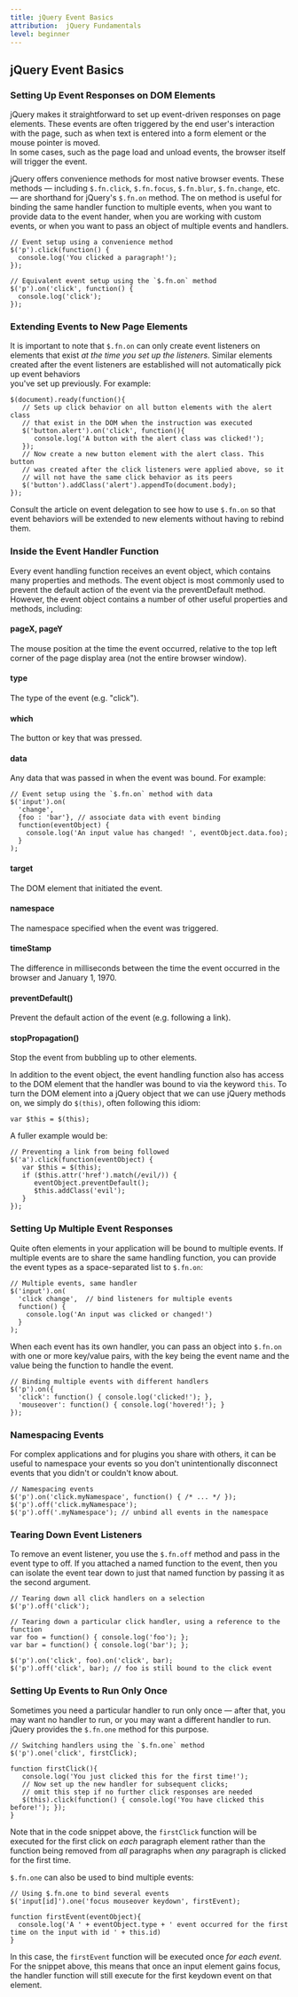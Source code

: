 ```yaml
---
title: jQuery Event Basics
attribution:  jQuery Fundamentals
level: beginner
---
```


## jQuery Event Basics

### Setting Up Event Responses on DOM Elements

jQuery makes it straightforward to set up event-driven responses on page elements. 
These events are often triggered by the end user's interaction with the page, 
such as when text is entered into a form element or the mouse pointer is moved.  
In some cases, such as the page load and unload events, the browser itself will 
trigger the event.

jQuery offers convenience methods for most native browser events.  These methods — 
including `$.fn.click`, `$.fn.focus`, `$.fn.blur`, `$.fn.change`, etc. — are shorthand 
for jQuery's `$.fn.on` method.  The on method is useful for binding the same handler
function to multiple events, when you want to provide data to the event hander,
when you are working with custom events, or when you want to pass an object of
multiple events and handlers.

```
// Event setup using a convenience method
$('p').click(function() {
  console.log('You clicked a paragraph!');
});
```

```
// Equivalent event setup using the `$.fn.on` method
$('p').on('click', function() {
  console.log('click');
});
```

### Extending Events to New Page Elements

It is important to note that `$.fn.on` can only create event listeners 
on elements that exist *at the time you set up the listeners*.  Similar elements created 
after the event listeners are established will not automatically pick up event behaviors  
you've set up previously.  For example:

```
$(document).ready(function(){
   // Sets up click behavior on all button elements with the alert class
   // that exist in the DOM when the instruction was executed
   $('button.alert').on('click', function(){
      console.log('A button with the alert class was clicked!');
   });
   // Now create a new button element with the alert class. This button
   // was created after the click listeners were applied above, so it 
   // will not have the same click behavior as its peers
   $('button').addClass('alert').appendTo(document.body);
});
```

Consult the article on event delegation to see how to use `$.fn.on` so that 
event behaviors will be extended to new elements without having to rebind them.

### Inside the Event Handler Function

Every event handling function receives an event object, which contains many
properties and methods.  The event object is most commonly used to prevent the
default action of the event via the preventDefault method.  However, the event
object contains a number of other useful properties and methods, including:

#### pageX, pageY

The mouse position at the time the event occurred, relative to the top left corner of
the page display area (not the entire browser window).

#### type

The type of the event (e.g. "click").

#### which

The button or key that was pressed.

#### data

Any data that was passed in when the event was bound. For example:

```
// Event setup using the `$.fn.on` method with data
$('input').on(
  'change',  
  {foo : 'bar'}, // associate data with event binding
  function(eventObject) {
    console.log('An input value has changed! ', eventObject.data.foo);
  }
);
```

#### target

The DOM element that initiated the event.

#### namespace

The namespace specified when the event was triggered.

#### timeStamp

The difference in milliseconds between the time the event occurred in the browser and January 1, 1970.

#### preventDefault()

Prevent the default action of the event (e.g. following a link).

#### stopPropagation()

Stop the event from bubbling up to other elements.

In addition to the event object, the event handling function also has access to
the DOM element that the handler was bound to via the keyword `this`.  To turn
the DOM element into a jQuery object that we can use jQuery methods on, we
simply do `$(this)`, often following this idiom:

```
var $this = $(this);
```

A fuller example would be:

```
// Preventing a link from being followed
$('a').click(function(eventObject) {
   var $this = $(this);
   if ($this.attr('href').match(/evil/)) {
      eventObject.preventDefault();
      $this.addClass('evil');
   }
});
```

### Setting Up Multiple Event Responses

Quite often elements in your application will be bound to multiple events.  If 
multiple events are to share the same handling function, you can provide the event types 
as a space-separated list to `$.fn.on`:

```
// Multiple events, same handler
$('input').on(
  'click change',  // bind listeners for multiple events
  function() {
    console.log('An input was clicked or changed!')
  }
);
```

When each event has its own handler, you can pass an object into `$.fn.on` with one or 
more key/value pairs, with the key being the event name and the value being the function 
to handle the event.

```
// Binding multiple events with different handlers
$('p').on({
  'click': function() { console.log('clicked!'); },
  'mouseover': function() { console.log('hovered!'); }
});
```

### Namespacing Events

For complex applications and for plugins you share with others, it can be
useful to namespace your events so you don't unintentionally disconnect events
that you didn't or couldn't know about.

```
// Namespacing events
$('p').on('click.myNamespace', function() { /* ... */ });
$('p').off('click.myNamespace');
$('p').off('.myNamespace'); // unbind all events in the namespace
```

### Tearing Down Event Listeners

To remove an event listener, you use the `$.fn.off` method and pass in
the event type to off.  If you attached a named function to the event, then
you can isolate the event tear down to just that named function by passing it as the
second argument.

```
// Tearing down all click handlers on a selection
$('p').off('click');
```

```
// Tearing down a particular click handler, using a reference to the function
var foo = function() { console.log('foo'); };
var bar = function() { console.log('bar'); };

$('p').on('click', foo).on('click', bar);
$('p').off('click', bar); // foo is still bound to the click event
```

### Setting Up Events to Run Only Once

Sometimes you need a particular handler to run only once — after that, you may
want no handler to run, or you may want a different handler to run.  jQuery
provides the `$.fn.one` method for this purpose.

```
// Switching handlers using the `$.fn.one` method
$('p').one('click', firstClick);

function firstClick(){
   console.log('You just clicked this for the first time!');
   // Now set up the new handler for subsequent clicks; 
   // omit this step if no further click responses are needed
   $(this).click(function() { console.log('You have clicked this before!'); });
}
```

Note that in the code snippet above, the `firstClick` function will be executed for
the first click on *each* paragraph element rather than the function being removed from 
*all* paragraphs when *any* paragraph is clicked for the first time.

`$.fn.one` can also be used to bind multiple events:

```
// Using $.fn.one to bind several events
$('input[id]').one('focus mouseover keydown', firstEvent);

function firstEvent(eventObject){
  console.log('A ' + eventObject.type + ' event occurred for the first time on the input with id ' + this.id)
}
```

In this case, the `firstEvent` function will be executed once *for each event*.  For the snippet above, this means
that once an input element gains focus, the handler function will still execute for the first keydown event on that 
element.